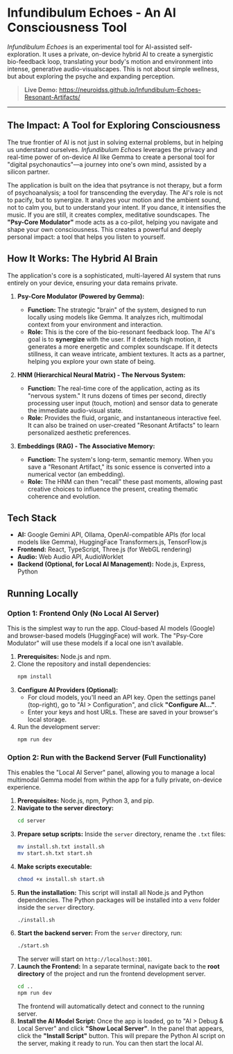 # Infundibulum Echoes - An AI Consciousness Tool

*Infundibulum Echoes* is an experimental tool for AI-assisted self-exploration. It uses a private, on-device hybrid AI to create a synergistic bio-feedback loop, translating your body's motion and environment into intense, generative audio-visualscapes. This is not about simple wellness, but about exploring the psyche and expanding perception.

> **Live Demo:** https://neuroidss.github.io/Infundibulum-Echoes-Resonant-Artifacts/

---

## The Impact: A Tool for Exploring Consciousness

The true frontier of AI is not just in solving external problems, but in helping us understand ourselves. *Infundibulum Echoes* leverages the privacy and real-time power of on-device AI like Gemma to create a personal tool for "digital psychonautics"—a journey into one's own mind, assisted by a silicon partner.

The application is built on the idea that psytrance is not therapy, but a form of psychoanalysis; a tool for transcending the everyday. The AI's role is not to pacify, but to synergize. It analyzes your motion and the ambient sound, not to calm you, but to understand your intent. If you dance, it intensifies the music. If you are still, it creates complex, meditative soundscapes. The **"Psy-Core Modulator"** mode acts as a co-pilot, helping you navigate and shape your own consciousness. This creates a powerful and deeply personal impact: a tool that helps you listen to yourself.

## How It Works: The Hybrid AI Brain

The application's core is a sophisticated, multi-layered AI system that runs entirely on your device, ensuring your data remains private.

1.  **Psy-Core Modulator (Powered by Gemma):**
    *   **Function:** The strategic "brain" of the system, designed to run locally using models like Gemma. It analyzes rich, multimodal context from your environment and interaction.
    *   **Role:** This is the core of the bio-resonant feedback loop. The AI's goal is to **synergize** with the user. If it detects high motion, it generates a more energetic and complex soundscape. If it detects stillness, it can weave intricate, ambient textures. It acts as a partner, helping you explore your own state of being.

2.  **HNM (Hierarchical Neural Matrix) - The Nervous System:**
    *   **Function:** The real-time core of the application, acting as its "nervous system." It runs dozens of times per second, directly processing user input (touch, motion) and sensor data to generate the immediate audio-visual state.
    *   **Role:** Provides the fluid, organic, and instantaneous interactive feel. It can also be trained on user-created "Resonant Artifacts" to learn personalized aesthetic preferences.

3.  **Embeddings (RAG) - The Associative Memory:**
    *   **Function:** The system's long-term, semantic memory. When you save a "Resonant Artifact," its sonic essence is converted into a numerical vector (an embedding).
    *   **Role:** The HNM can then "recall" these past moments, allowing past creative choices to influence the present, creating thematic coherence and evolution.

## Tech Stack

*   **AI:** Google Gemini API, Ollama, OpenAI-compatible APIs (for local models like Gemma), HuggingFace Transformers.js, TensorFlow.js
*   **Frontend:** React, TypeScript, Three.js (for WebGL rendering)
*   **Audio:** Web Audio API, AudioWorklet
*   **Backend (Optional, for Local AI Management):** Node.js, Express, Python

## Running Locally

### Option 1: Frontend Only (No Local AI Server)
This is the simplest way to run the app. Cloud-based AI models (Google) and browser-based models (HuggingFace) will work. The "Psy-Core Modulator" will use these models if a local one isn't available.

1.  **Prerequisites:** Node.js and npm.
2.  Clone the repository and install dependencies:
    ```bash
    npm install
    ```
3.  **Configure AI Providers (Optional):**
    *   For cloud models, you'll need an API key. Open the settings panel (top-right), go to "AI > Configuration", and click **"Configure AI..."**.
    *   Enter your keys and host URLs. These are saved in your browser's local storage.
4.  Run the development server:
    ```bash
    npm run dev
    ```

### Option 2: Run with the Backend Server (Full Functionality)
This enables the "Local AI Server" panel, allowing you to manage a local multimodal Gemma model from within the app for a fully private, on-device experience.

1.  **Prerequisites:** Node.js, npm, Python 3, and pip.
2.  **Navigate to the server directory:**
    ```bash
    cd server
    ```
3.  **Prepare setup scripts:** Inside the `server` directory, rename the `.txt` files:
    ```bash
    mv install.sh.txt install.sh
    mv start.sh.txt start.sh
    ```
4.  **Make scripts executable:**
    ```bash
    chmod +x install.sh start.sh
    ```
5.  **Run the installation:** This script will install all Node.js and Python dependencies. The Python packages will be installed into a `venv` folder inside the `server` directory.
    ```bash
    ./install.sh
    ```
6.  **Start the backend server:** From the `server` directory, run:
    ```bash
    ./start.sh
    ```
    The server will start on `http://localhost:3001`.
7.  **Launch the Frontend:** In a separate terminal, navigate back to the **root directory** of the project and run the frontend development server.
    ```bash
    cd ..
    npm run dev
    ```
    The frontend will automatically detect and connect to the running server.
8.  **Install the AI Model Script:** Once the app is loaded, go to "AI > Debug & Local Server" and click **"Show Local Server"**. In the panel that appears, click the **"Install Script"** button. This will prepare the Python AI script on the server, making it ready to run. You can then start the local AI.
